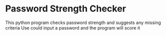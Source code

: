 # Password Strength Checker

This python program checks password strength and suggests any missing criteria
Use could input a password and the program will score it
